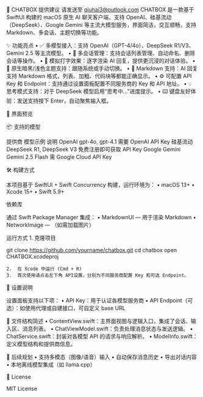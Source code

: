 💬 CHATBOX
提供建议 请发送至 qiuhai3@outlook.com
CHATBOX 是一款基于 SwiftUI 构建的 macOS 原生 AI 聊天客户端，支持 OpenAI、硅基流动（DeepSeek）、Google Gemini 等主流大模型服务，界面简洁，交互顺畅，支持 Markdown、多会话、主题切换等功能。

✨ 功能亮点
	•	✅ 多模型接入：支持 OpenAI（GPT-4/4o）、DeepSeek R1/V3、Gemini 2.5 等主流模型。
	•	💬 多会话管理：支持会话列表管理、自动命名、删除会话等操作。
	•	🧠 模拟打字效果：逐字渲染 AI 回复，提供更沉浸的对话体验。
	•	🎨 原生暗黑/浅色主题支持：跟随系统或手动切换。
	•	📝 Markdown 支持：AI 回复支持 Markdown 格式，列表、加粗、代码块等都能正确显示。
	•	⚙️ 可配置 API Key 和 Endpoint：支持通过设置面板配置不同服务商的 Key 和 API 地址。
	•	💡 思考模式支持：对于 DeepSeek 模型启用“思考中…”进度提示。
	•	⌨️ 键盘友好体验：发送支持按下 Enter，自动聚焦输入框。

📸 界面预览

📦 支持的模型

提供商	模型示例	说明
OpenAI	gpt-4o, gpt-4.1	需要 OpenAI API Key
硅基流动	DeepSeek R1, DeepSeek V3	免费注册即可获取 API Key
Google Gemini	Gemini 2.5 Flash	需 Google Cloud API Key

🛠️ 构建方式

本项目基于 SwiftUI + Swift Concurrency 构建，运行环境为：
	•	macOS 13+
	•	Xcode 15+
	•	Swift 5.9+

依赖库

通过 Swift Package Manager 集成：
	•	MarkdownUI — 用于渲染 Markdown
	•	NetworkImage — （如需加载图片）

运行方式
	1.	克隆项目

git clone https://github.com/yourname/chatbox.git
cd chatbox
open CHATBOX.xcodeproj


	2.	在 Xcode 中运行 (Cmd + R)
	3.	首次使用请点击左下角 API设置，分别为不同服务商配置 Key 和可选 Endpoint。

📄 设置说明

设置面板支持以下项：
	•	API Key：用于认证各模型服务商
	•	API Endpoint（可选）：如使用代理或自建接口，可自定义 base URL

🧩 文件结构简述
	•	ContentView.swift：主界面视图与逻辑入口，集成了会话、输入区、消息列表。
	•	ChatViewModel.swift：负责处理消息状态与发送逻辑。
	•	ChatService.swift：封装对各模型 API 的请求与响应解析。
	•	ModelInfo.swift：定义模型结构和提供商信息。

🧪 后续规划
	•	支持多模态（图像/语音）输入
	•	自动保存消息历史
	•	导出对话内容
	•	本地离线模型集成（如 llama.cpp）

📝 License

MIT License


